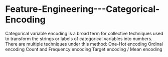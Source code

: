 # Feature-Engineering---Categorical-Encoding
Categorical variable encoding is a broad term for collective techniques used to transform the strings or labels of categorical variables into numbers. There are multiple techniques under this method:  One-Hot encoding  Ordinal encoding  Count and Frequency encoding  Target encoding / Mean encoding

